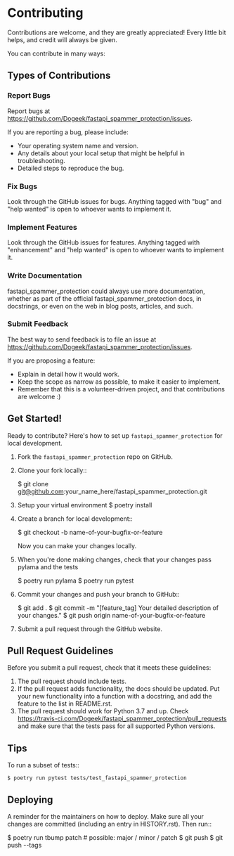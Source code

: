 # Contributing

Contributions are welcome, and they are greatly appreciated! Every little bit
helps, and credit will always be given.

You can contribute in many ways:

## Types of Contributions

### Report Bugs

Report bugs at https://github.com/Dogeek/fastapi_spammer_protection/issues.

If you are reporting a bug, please include:

* Your operating system name and version.
* Any details about your local setup that might be helpful in troubleshooting.
* Detailed steps to reproduce the bug.

### Fix Bugs

Look through the GitHub issues for bugs. Anything tagged with "bug" and "help
wanted" is open to whoever wants to implement it.

### Implement Features

Look through the GitHub issues for features. Anything tagged with "enhancement"
and "help wanted" is open to whoever wants to implement it.

### Write Documentation

fastapi_spammer_protection could always use more documentation, whether as part of the
official fastapi_spammer_protection docs, in docstrings, or even on the web in blog posts,
articles, and such.

### Submit Feedback

The best way to send feedback is to file an issue at https://github.com/Dogeek/fastapi_spammer_protection/issues.

If you are proposing a feature:

* Explain in detail how it would work.
* Keep the scope as narrow as possible, to make it easier to implement.
* Remember that this is a volunteer-driven project, and that contributions
  are welcome :)

## Get Started!

Ready to contribute? Here's how to set up `fastapi_spammer_protection` for local development.

1. Fork the `fastapi_spammer_protection` repo on GitHub.
2. Clone your fork locally::

    $ git clone git@github.com:your_name_here/fastapi_spammer_protection.git

3. Setup your virtual environment
    $ poetry install

4. Create a branch for local development::

    $ git checkout -b name-of-your-bugfix-or-feature

   Now you can make your changes locally.

5. When you're done making changes, check that your changes pass pylama and the
   tests

    $ poetry run pylama
    $ poetry run pytest

6. Commit your changes and push your branch to GitHub::

    $ git add .
    $ git commit -m "[feature_tag] Your detailed description of your changes."
    $ git push origin name-of-your-bugfix-or-feature

7. Submit a pull request through the GitHub website.

## Pull Request Guidelines

Before you submit a pull request, check that it meets these guidelines:

1. The pull request should include tests.
2. If the pull request adds functionality, the docs should be updated. Put
   your new functionality into a function with a docstring, and add the
   feature to the list in README.rst.
3. The pull request should work for Python 3.7 and up. Check
   https://travis-ci.com/Dogeek/fastapi_spammer_protection/pull_requests
   and make sure that the tests pass for all supported Python versions.

## Tips

To run a subset of tests::

    $ poetry run pytest tests/test_fastapi_spammer_protection

## Deploying

A reminder for the maintainers on how to deploy.
Make sure all your changes are committed (including an entry in HISTORY.rst).
Then run::

$ poetry run tbump patch # possible: major / minor / patch
$ git push
$ git push --tags
